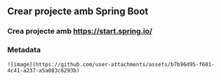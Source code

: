 
## Crear projecte amb Spring Boot

### Crea projecte amb https://start.spring.io/

### Metadata
```
![image](https://github.com/user-attachments/assets/b7b96d95-f601-4c41-a237-a5a083c6293b)


```
